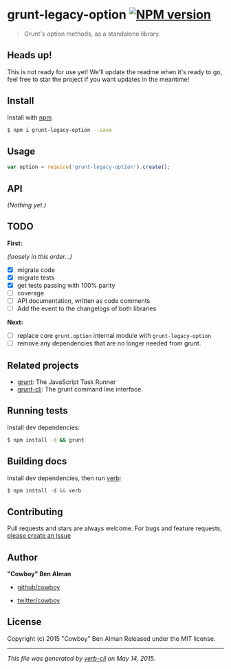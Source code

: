 # grunt-legacy-option [![NPM version](https://badge.fury.io/js/grunt-legacy-option.svg)](http://badge.fury.io/js/grunt-legacy-option)

> Grunt's option methods, as a standalone library.

## Heads up!

This is not ready for use yet! We'll update the readme when it's ready to go, feel free to star the project if you want updates in the meantime!

## Install

Install with [npm](https://www.npmjs.com/)

```sh
$ npm i grunt-legacy-option --save
```

## Usage

```js
var option = require('grunt-legacy-option').create();
```

## API

_(Nothing yet.)_

## TODO

**First:**

_(loosely in this order...)_

* [x] migrate code
* [x] migrate tests
* [x] get tests passing with 100% parity
* [ ] coverage
* [ ] API documentation, written as code comments
* [ ] Add the event to the changelogs of both libraries

**Next:**

* [ ] replace core `grunt.option` internal module with `grunt-legacy-option`
* [ ] remove any dependencies that are no longer needed from grunt.

## Related projects

* [grunt](http://gruntjs.com/): The JavaScript Task Runner
* [grunt-cli](http://gruntjs.com/): The grunt command line interface.

## Running tests

Install dev dependencies:

```sh
$ npm install -d && grunt
```

## Building docs

Install dev dependencies, then run [verb](https://github.com/verbose/verb):

```js
$ npm install -d && verb
```

## Contributing

Pull requests and stars are always welcome. For bugs and feature requests, [please create an issue](https://github.com/gruntjs/grunt-legacy-option/issues/new)

## Author

**"Cowboy" Ben Alman**

+ [github/cowboy](https://github.com/cowboy)
* [twitter/cowboy](http://twitter.com/cowboy)

## License

Copyright (c) 2015 "Cowboy" Ben Alman
Released under the MIT license.

***

_This file was generated by [verb-cli](https://github.com/assemble/verb-cli) on May 14, 2015._